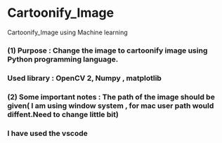 # Cartoonify_Image
Cartoonify_Image using Machine learning
### (1) Purpose : Change the image to cartoonify image using Python programming language.
### Used library : OpenCV 2, Numpy , matplotlib
### (2) Some important notes : The path of the image should be given( I am using window system , for mac user path would diffent.Need to change little bit) 
### I have used the vscode 
